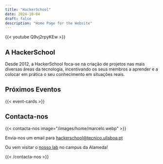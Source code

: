 ```yaml
---
title: "HackerSchool"
date: 2024-10-04
draft: false
description: "Home Page for the Website"
---
```


{{< youtube Q9vj2rpyKEw >}}

## A HackerSchool

Desde 2012, a HackerSchool foca-se na criação de projetos nas mais diversas áreas da tecnologia, incentivando os seus membros a aprender e a colocar em prática o seu conhecimento em situações reais.

<!-- Event section here -->
## Próximos Eventos


{{< event-cards >}}

## Contacta-nos

{{< contacta-nos image="/images/home/marcelo.webp" >}}

Envia-nos um email para [hackerschool@tecnico.ulisboa.pt](mailto:hackerschool@tecnico.ulisboa.pt)

Ou vem visitar o [nosso lab](https://maps.app.goo.gl/T966C9nUFxdraC9o7) no campus da Alameda!


{{< /contacta-nos >}}

